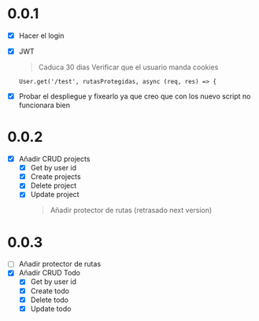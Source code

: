 # 0.0.1

- [x] Hacer el login
- [x] JWT

  > Caduca 30 dias
  > Verificar que el usuario manda cookies

  ```
  User.get('/test', rutasProtegidas, async (req, res) => {
  ```

- [x] Probar el despliegue y fixearlo ya que creo que con los nuevo script no funcionara bien

# 0.0.2

- [x] Añadir CRUD projects
  - [x] Get by user id
  - [x] Create projects
  - [x] Delete project
  - [x] Update project
    > Añadir protector de rutas (retrasado next version)

# 0.0.3

- [ ] Añadir protector de rutas
- [x] Añadir CRUD Todo
  - [x] Get by user id
  - [x] Create todo
  - [x] Delete todo
  - [x] Update todo
